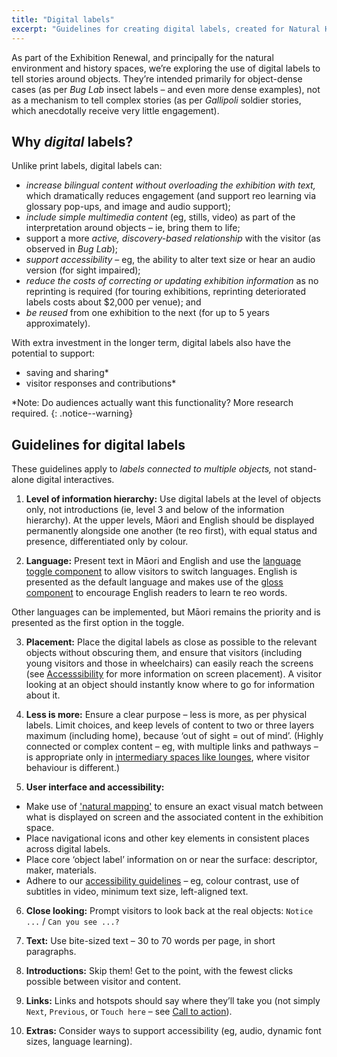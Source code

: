 ```yaml
---
title: "Digital labels"
excerpt: "Guidelines for creating digital labels, created for Natural History and History Renewal specifically."
---
```


As part of the Exhibition Renewal, and principally for the natural environment and history spaces, we’re exploring the use of digital labels to tell stories around objects. They’re intended primarily for object-dense cases (as per _Bug Lab_ insect labels – and even more dense examples), not as a mechanism to tell complex stories (as per _Gallipoli_ soldier stories, which anecdotally receive very little engagement). 

## Why _digital_ labels? 	

Unlike print labels, digital labels can:

* *increase bilingual content without overloading the exhibition with text,* which dramatically reduces engagement (and support reo learning via glossary pop-ups, and image and audio support);
* *include simple multimedia content* (eg, stills, video) as part of the interpretation around objects – ie, bring them to life;
* support a more *active, discovery-based relationship* with the visitor (as observed in _Bug Lab_);
* *support accessibility* – eg, the ability to alter text size or hear an audio version (for sight impaired);
* *reduce the costs of correcting or updating exhibition information* as no reprinting is required (for touring exhibitions, reprinting deteriorated labels costs about $2,000 per venue); and
* *be reused* from one exhibition to the next (for up to 5 years approximately).

With extra investment in the longer term, digital labels also have the potential to support:

* saving and sharing\*
* visitor responses and contributions\*

\*Note: Do audiences actually want this functionality? More research required.
{: .notice--warning}

## Guidelines for digital labels

These guidelines apply to _labels connected to multiple objects,_ not stand-alone digital interactives.

1.	**Level of information hierarchy:** Use digital labels at the level of objects only, not introductions (ie, level 3 and below of the information hierarchy). At the upper levels, Māori and English should be displayed permanently alongside one another (te reo first), with equal status and presence, differentiated only by colour.

2.	**Language:** Present text in Māori and English and use the [language toggle component](/_pages/patterns/language-toggle/)  to allow visitors to switch languages. English is presented as the default language and makes use of the [gloss component](/_pages/patterns/gloss/) to encourage English readers to learn te reo words.

Other languages can be implemented, but Māori remains the priority and is presented as the first option in the toggle.

3.	**Placement:** Place the digital labels as close as possible to the relevant objects without obscuring them, and ensure that visitors (including young visitors and those in wheelchairs) can easily reach the screens (see [Accesssibility](/_pages/foundations/accessibility/) for more information on screen placement). A visitor looking at an object should instantly know where to go for information about it.

4.	**Less is more:** Ensure a clear purpose – less is more, as per physical labels. Limit choices, and keep levels of content to two or three layers maximum (including home), because ‘out of sight = out of mind’. (Highly connected or complex content – eg, with multiple links and pathways – is appropriate only in [intermediary spaces like lounges](/_pages/foundations/context/), where visitor behaviour is different.) 

5.	**User interface and accessibility:**

*	Make use of ['natural mapping'](/_pages/principles/layout/) to ensure an exact visual match between what is displayed on screen and the associated content in the exhibition space. 
*	Place navigational icons and other key elements in consistent places across digital labels.
*	Place core ‘object label’ information on or near the surface: descriptor, maker, materials. 
*	Adhere to our [accessibility guidelines](/_pages/foundations/accessibility/) – eg, colour contrast, use of subtitles in video, minimum text size, left-aligned text. 

6.	**Close looking:** Prompt visitors to look back at the real objects: `Notice ...` / `Can you see ...?`

7.	**Text:** Use bite-sized text – 30 to 70 words per page, in short paragraphs. 

8.	**Introductions:** Skip them! Get to the point, with the fewest clicks possible between visitor and content.  

9.	**Links:** Links and hotspots should say where they’ll take you (not simply `Next`, `Previous`, or `Touch here` – see [Call to action](/_pages/principles/call-to-action/)). 

10.	**Extras:** Consider ways to support accessibility (eg, audio, dynamic font sizes, language learning). 
